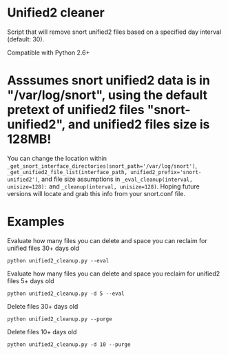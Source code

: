 # Unified2 cleaner

Script that will remove snort unified2 files based on a specified day interval (default: 30).


Compatible with Python 2.6+


# Asssumes snort unified2 data is in "/var/log/snort", using the default pretext of unified2 files "snort-unified2", and unified2 files size is 128MB!

You can change the location within `_get_snort_interface_directories(snort_path='/var/log/snort')`, `_get_unified2_file_list(interface_path, unified2_prefix='snort-unified2')`, and file size assumptions in `_eval_cleanup(interval, unisize=128):` and `_cleanup(interval, unisize=128)`.
Hoping future versions will locate and grab this info from your snort.conf file.

# Examples

Evaluate how many files you can delete and space you can reclaim for unified files 30+ days old

`
python unified2_cleanup.py --eval
`

Evaluate how many files you can delete and space you reclaim for unified2 files 5+ days old


`
python unified2_cleanup.py -d 5 --eval
`

Delete files 30+ days old

`
python unified2_cleanup.py --purge
`

Delete files 10+ days old

`
python unified2_cleanup.py -d 10 --purge
`

